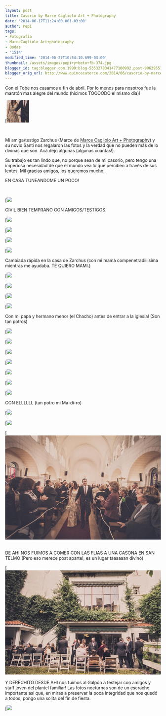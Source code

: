```yaml
---
layout: post
title: Casorio by Marce Cagliolo Art + Photography
date: '2014-06-17T11:24:00.001-03:00'
author: Pepi
tags:
- Fotografía
- MarceCagliolo Art+photography
- Bodas
- '1514'
modified_time: '2014-06-27T10:54:10.699-03:00'
thumbnail: /assets/images/pepi+y+beto+fb-374.jpg
blogger_id: tag:blogger.com,1999:blog-5353278341477100992.post-996395578907909656
blogger_orig_url: http://www.quincecatorce.com/2014/06/casorio-by-marce-cagliolo-art.html
---
```


Con el Tobe nos casamos a fin de abril. Por lo menos para nosotros fue la maratón mas alegre del mundo (hicimos TOOOODO el mismo día)!  
   


[![](/assets/images/pepi+y+beto+fb-374.jpg)

[  
](/assets/images/pepi+y+beto+fb-202.jpg)

  
Mi amiga/testigo Zarchus (Marce de [Marce Cagliolo Art + Photography](http://marcecagliolo.com/)) y su novio Santi nos regalaron las fotos y la verdad que no pueden más de lo divinas que son. Acá dejo algunas (algunas cuantas!).  
  
Su trabajo es tan lindo que, no porque sean de mi casorio, pero tengo una imperiosa necesidad de que el mundo vea lo que perciben a través de sus lentes. Mil gracias amigos, los queremos mucho.  
  
  


EN CASA TUNEANDOME UN POCO! 

[  
](/assets/images/pepi+y+beto+fb-397.jpg)

[![](/assets/images/collage1asorio.jpg)

  


CIVIL BIEN TEMPRANO CON AMIGOS/TESTIGOS.

[![](/assets/images/pepi+y+beto+fb-10.jpg)

[![](/assets/images/pepi+y+beto+fb-56.jpg)

[![](/assets/images/pepi+y+beto+fb-66.jpg)

  


[![](/assets/images/pepi+y+beto+fb-71.jpg)

  


Cambiada rápida en la casa de Zarchus (con mi mamá compenetradiiiisima mientras me ayudaba. TE QUIERO MAMI.)

  


[![](/assets/images/pepi+y+beto+fb-99.jpg)

[![](/assets/images/pepi+y+beto+fb-105.jpg)

[![](/assets/images/pepi+y+beto+fb-121.jpg)

[![](/assets/images/pepi+y+beto+fb-93.jpg)

  


Con mi papá y hermano menor (el Chacho) antes de entrar a la iglesia! (Son tan potros)

  


[![](/assets/images/pepi+y+beto+fb-140.jpg)

[![](/assets/images/pepi+y+beto+fb-146.jpg)

   [![](/assets/images/pepi+y+beto+fb-156.jpg)

  


[![](/assets/images/pepi+y+beto+fb-143.jpg)

  


  


[![](/assets/images/pepi+y+beto+fb-184.jpg)

[![](/assets/images/pepi+y+beto+fb-199.jpg)

[![](/assets/images/pepi+y+beto+fb-195.jpg)

CON ELLLLLL (tan potro mi Ma-di-ro)

  


[![](/assets/images/pepi+y+beto+fb-219.jpg)

  


[![](/assets/images/pepi+y+beto+fb-371.jpg)

[![](/assets/images/pepi+y+beto+fb-378.jpg)

[  
](/assets/images/pepi+y+beto+fb-378.jpg) DE AHI NOS FUIMOS A COMER CON LAS FLIAS A UNA CASONA EN SAN TELMO (Pero eso merece post aparte!, es un lugar taaaaaan divino)

[![](/assets/images/pepi+y+beto+fb-397.jpg)

  


Y DERECHITO DESDE AHI nos fuimos al Galpón a festejar con amigos y staff joven del plantel familiar! Las fotos nocturnas son de un escrache importante así que, en miras a preservar la poca integridad que nos quedó a todos, pongo una solita del fin de fiesta.

  


[![](/assets/images/pepi+y+beto-629.jpg)

  

